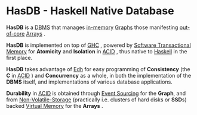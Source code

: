 # HasDB - Haskell Native Database

**HasDB** is a
[DBMS](https://en.wikipedia.org/wiki/Database#Database_management_system)
that manages
[in-memory](https://en.wikipedia.org/wiki/In-memory_database)
[Graphs](https://en.wikipedia.org/wiki/Graph_database)
those manifesting
[out-of-core](https://en.wikipedia.org/wiki/Out-of-core)
[Arrays](https://en.wikipedia.org/wiki/Array_DBMS)
.

**HasDB** is implemented on top of
[GHC](https://www.haskell.org/ghc/)
, powered by
[Software Transactional Memory](http://hackage.haskell.org/package/stm)
for **Atomicity** and **Isolation** in
[ACID](https://en.wikipedia.org/wiki/ACID)
, thus native to
[Haskell](https://haskell.org)
in the first place.

**HasDB** takes advantage of
[Edh](https://github.com/e-wrks/edh)
for easy programming of **Consistency** (the **C** in
[ACID](https://en.wikipedia.org/wiki/ACID)
) and **Concurrency** as a whole,
in both the implementation of the **DBMS** itself, and implementations
of various database applications.

**Durability** in
[ACID](https://en.wikipedia.org/wiki/ACID)
is obtained through
[Event Sourcing](https://martinfowler.com/eaaDev/EventSourcing.html)
for the **Graph**, and from
[Non-Volatile-Storage](https://en.wikipedia.org/wiki/non-volatile)
(practically i.e. clusters of hard disks or **SSD**s) backed
[Virtual Memory](http://en.wikipedia.org/wiki/Virtual_memory)
for the **Arrays** .
